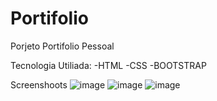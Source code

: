 # Portifolio
Porjeto Portifolio Pessoal

Tecnologia Utiliada:
-HTML
-CSS
-BOOTSTRAP

Screenshoots
![image](https://user-images.githubusercontent.com/90051803/188289019-b3dcab85-5564-4566-8187-4f962060c894.png)
![image](https://user-images.githubusercontent.com/90051803/188289030-2cd9a05d-bf5e-459e-aea3-8baef7d90ae6.png)
![image](https://user-images.githubusercontent.com/90051803/188289044-15548bb0-3af9-4efc-adc0-180f444be4f1.png)



